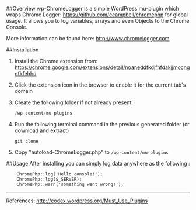 ##Overview
wp-ChromeLogger is a simple WordPress mu-plugin which wraps Chrome Logger: 
https://github.com/ccampbell/chromephp for global usage.
It allows you to log variables, arrays and even Objects to the Chrome Console.

More information can be found here:
http://www.chromelogger.com


##Installation
1. Install the Chrome extension from: https://chrome.google.com/extensions/detail/noaneddfkdjfnfdakjjmocngnfkfehhd
2. Click the extension icon in the browser to enable it for the current tab's domain

3. Create the following folder if not already present:

    ```PHP
    /wp-content/mu-plugins
    ```
4. Run the following terminal command in the previous generated folder (or download and extract)

    ```
    git clone 
    ```

5. Copy "autoload-ChromeLogger.php" to ```/wp-content/mu-plugins```


##Usage 
After installing you can simply log data anywhere as the following :

```
    ChromePhp::log('Hello console!');
    ChromePhp::log($_SERVER);
    ChromePhp::warn('something went wrong!');
``` 

--------------

References:
http://codex.wordpress.org/Must_Use_Plugins


